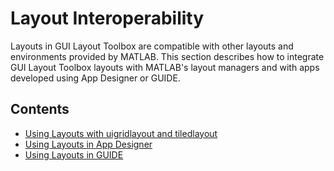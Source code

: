 
# **Layout Interoperability**

Layouts in GUI Layout Toolbox are compatible with other layouts and environments provided by MATLAB. This section describes how to integrate GUI Layout Toolbox layouts with MATLAB's layout managers and with apps developed using App Designer or GUIDE.

## Contents
-  [Using Layouts with uigridlayout and tiledlayout](UsingLayoutsWithGridLayoutManagers.md)
-  [Using Layouts in App Designer](UsingLayoutsInAppDesigner.md)
-  [Using Layouts in GUIDE](UsingLayoutsInGUIDE.md)